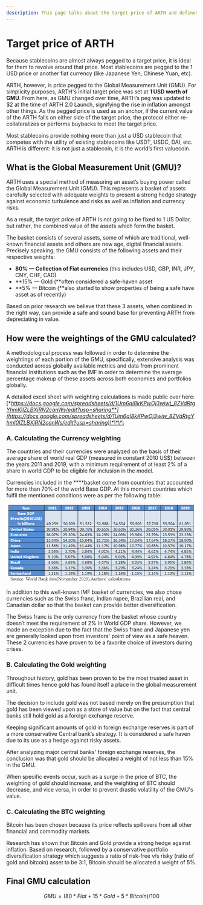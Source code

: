 ```yaml
---
description: This page talks about the target price of ARTH and defines the GMU index
---
```


# Target price of ARTH

Because stablecoins are almost always pegged to a target price, it is ideal for them to revolve around that price. Most stablecoins are pegged to the 1 USD price or another fiat currency \(like Japanese Yen, Chinese Yuan, etc\). 

ARTH, however, is price pegged to the Global Measurement Unit \(GMU\). For simplicity purposes, ARTH's initial target price was set at **1 USD worth of GMU**. From here, as GMU changed over time, ARTH’s peg was updated to $2 at the time of ARTH 2.0 Launch, signifying the rise in inflation amongst other things. As the pegged price is used as an anchor, if the current value of the ARTH falls on either side of the target price, the protocol either re-collateralizes or performs buybacks to meet the target price.

Most stablecoins provide nothing more than just a USD stablecoin that competes with the utility of existing stablecoins like USDT, USDC, DAI, etc. ARTH is different: it is not just a stablecoin, it is the world’s first valuecoin.



## What is the Global Measurement Unit \(GMU\)?

ARTH uses a special method of measuring an asset’s buying power called the Global Measurement Unit \(GMU\). This represents a basket of assets carefully selected with adequate weights to present a strong hedge strategy against economic turbulence and risks as well as inflation and currency risks. 

As a result, the target price of ARTH is not going to be fixed to 1 US Dollar, but rather, the combined value of the assets which form the basket.

The basket consists of several assets, some of which are traditional, well-known financial assets and others are new age, digital financial assets. Precisely speaking, the GMU consists of the following assets and their respective weights:

* **80% — Collection of Fiat currencies** \(this includes USD, GBP, INR, JPY, CNY, CHF, CAD\)
* **15% — Gold \(**often considered a safe-haven asset
* **5% — Bitcoin \(**also started to show properties of being a safe have asset as of recently\)

Based on prior research we believe that these 3 assets, when combined in the right way, can provide a safe and sound base for preventing ARTH from depreciating in value.

## How were the weightings of the GMU calculated?

A methodological process was followed in order to determine the weightings of each portion of the GMU, specifically, extensive analysis was conducted across globally available metrics and data from prominent financial institutions such as the IMF in order to determine the average percentage makeup of these assets across both economies and portfolios globally.

A detailed excel sheet with weighting calculations is made public over here: [**https://docs.google.com/spreadsheets/d/1Um6qI8kKPwOj3wiw\_8ZVdRtgYhmI0lZLBXjRN2canWs/edit?usp=sharing**](https://docs.google.com/spreadsheets/d/1Um6qI8kKPwOj3wiw_8ZVdRtgYhmI0lZLBXjRN2canWs/edit?usp=sharing)\*\*\*\*

### **A. Calculating the Currency weighting**

The countries and their currencies were analyzed on the basis of their average share of world real GDP \(measured in constant 2010 US$\) between the years 2011 and 2019, with a minimum requirement of at least 2% of a share in world GDP to be eligible for inclusion in the model.

Currencies included in the ****basket come from countries that accounted for more than 70% of the world Base GDP. At this moment countries which fulfil the mentioned conditions were as per the following table:

![](../.gitbook/assets/image%20%286%29.png)

In addition to this well-known IMF basket of currencies, we also chose currencies such as the Swiss franc, Indian rupee, Brazilian real, and Canadian dollar so that the basket can provide better diversification. 

The Swiss franc is the only currency from the basket whose country doesn’t meet the requirement of 2% in World GDP share. However, we made an exception due to the fact that the Swiss franc and Japanese yen are generally looked upon from investors' point of view as a safe heaven. These 2 currencies have proven to be a favorite choice of investors during crises.

### **B. Calculating the Gold weighting**

Throughout history, gold has been proven to be the most trusted asset in difficult times hence gold has found itself a place in the global measurement unit. 

The decision to include gold was not based merely on the presumption that gold has been viewed upon as a store of value but on the fact that central banks still hold gold as a foreign exchange reserve. 

Keeping significant amounts of gold in foreign exchange reserves is part of a more conservative Central bank’s strategy. It is considered a safe haven due to its use as a hedge against risky assets.  

After analyzing major central banks' foreign exchange reserves, the conclusion was that gold should be allocated a weight of not less than 15% in the GMU.

When specific events occur, such as a surge in the price of BTC, the weighting of gold should increase, and the weighting of BTC should decrease, and vice versa, in order to prevent drastic volatility of the GMU's value.

### **C. Calculating the BTC weighting**

Bitcoin has been chosen because its price reflects spillovers from all other financial and commodity markets. 

Research has shown that Bitcoin and Gold provide a strong hedge against inflation. Based on research, followed by a conservative portfolio diversification strategy which suggests a ratio of risk-free v/s risky \(ratio of gold and bitcoin\) asset to be 3:1, Bitcoin should be allocated a weight of 5%.

## **Final GMU calculation**

$$
GMU = (80 * Fiat + 15 * Gold + 5 * Bitcoin) / 100
$$



